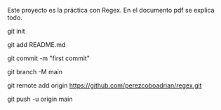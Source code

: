 Este proyecto es la práctica con Regex. En el documento pdf se explica todo.

git init

git add README.md

git commit -m "first commit"

git branch -M main

git remote add origin https://github.com/perezcoboadrian/regex.git

git push -u origin main